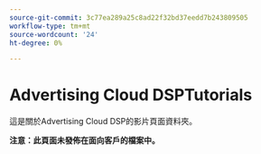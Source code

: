 ```yaml
---
source-git-commit: 3c77ea289a25c8ad22f32bd37eedd7b243809505
workflow-type: tm+mt
source-wordcount: '24'
ht-degree: 0%

---
```

# Advertising Cloud DSPTutorials

這是關於Advertising Cloud DSP的影片頁面資料夾。

**注意：此頁面未發佈在面向客戶的檔案中。**
